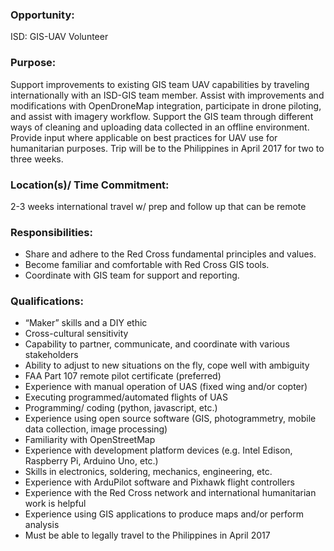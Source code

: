 ### Opportunity:
ISD: GIS-UAV Volunteer
### Purpose:
Support improvements to existing GIS team UAV capabilities by traveling internationally with an ISD-GIS team member. Assist with improvements and modifications with OpenDroneMap integration, participate in drone piloting, and assist with imagery workflow. Support the GIS team through different ways of cleaning and uploading data collected in an offline environment. Provide input where applicable on best practices for UAV use for humanitarian purposes. Trip will be to the Philippines in April 2017 for two to three weeks.
### Location(s)/ Time Commitment:
2-3 weeks international travel w/ prep and follow up that can be remote
### Responsibilities:
- Share and adhere to the Red Cross fundamental principles and values. 
- Become familiar and comfortable with Red Cross GIS tools. 
- Coordinate with GIS team for support and reporting.
### Qualifications:
- “Maker” skills and a DIY ethic
- Cross-cultural sensitivity
- Capability to partner, communicate, and coordinate with various stakeholders 
- Ability to adjust to new situations on the fly, cope well with ambiguity
- FAA Part 107 remote pilot certificate (preferred)
- Experience with manual operation of UAS (fixed wing and/or copter)
- Executing programmed/automated flights of UAS
- Programming/ coding (python, javascript, etc.)
- Experience using open source software (GIS, photogrammetry, mobile data collection, image processing)
- Familiarity with OpenStreetMap
- Experience with development platform devices (e.g. Intel Edison, Raspberry Pi, Arduino Uno, etc.)
- Skills in electronics, soldering, mechanics, engineering, etc.
- Experience with ArduPilot software and Pixhawk flight controllers
- Experience with the Red Cross network and international humanitarian work is helpful
- Experience using GIS applications to produce maps and/or perform analysis
- Must be able to legally travel to the Philippines in April 2017
